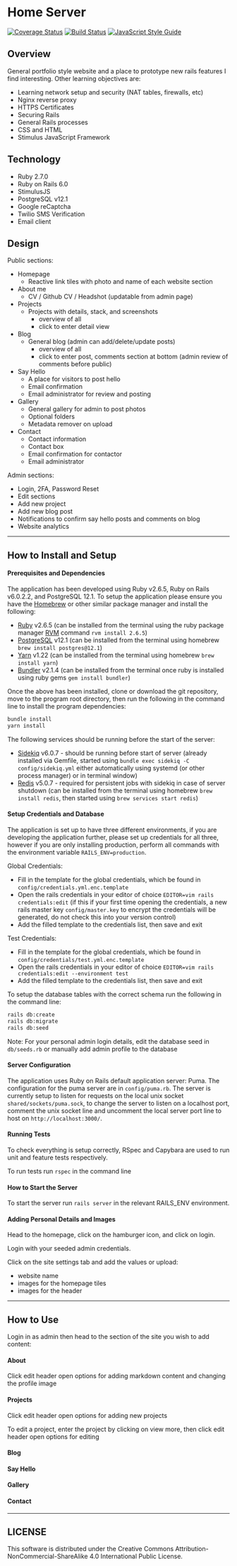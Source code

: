 # Home Server

[![Coverage Status](https://coveralls.io/repos/github/cpcwood/home-server/badge.svg?branch=master)](https://coveralls.io/github/cpcwood/home-server?branch=master) [![Build Status](https://api.travis-ci.com/cpcwood/home-server.svg?branch=master&status=started)](https://travis-ci.com/github/cpcwood/home-server) [![JavaScript Style Guide](https://img.shields.io/badge/code_style-standard-brightgreen.svg?style=flat-square)](https://standardjs.com)

## Overview

General portfolio style website and a place to prototype new rails features I find interesting. Other learning objectives are:
- Learning network setup and security (NAT tables, firewalls, etc)
- Nginx reverse proxy
- HTTPS Certificates
- Securing Rails
- General Rails processes
- CSS and HTML
- Stimulus JavaScript Framework

## Technology

- Ruby 2.7.0
- Ruby on Rails 6.0
- StimulusJS
- PostgreSQL v12.1
- Google reCaptcha
- Twilio SMS Verification
- Email client

## Design

Public sections:
- Homepage
  - Reactive link tiles with photo and name of each website section
- About me
  - CV / Github CV / Headshot (updatable from admin page)
- Projects
  - Projects with details, stack, and screenshots
    - overview of all
    - click to enter detail view
- Blog
  - General blog (admin can add/delete/update posts)
    - overview of all
    - click to enter post, comments section at bottom (admin review of comments before public)
- Say Hello
  - A place for visitors to post hello 
  - Email confirmation
  - Email administrator for review and posting
- Gallery
  - General gallery for admin to post photos
  - Optional folders
  - Metadata remover on upload
- Contact
  - Contact information
  - Contact box
  - Email confirmation for contactor
  - Email administrator

Admin sections:
- Login, 2FA, Password Reset
- Edit sections
- Add new project
- Add new blog post
- Notifications to confirm say hello posts and comments on blog
- Website analytics

-----------
## How to Install and Setup

#### Prerequisites and Dependencies

The application has been developed using Ruby v2.6.5, Ruby on Rails v6.0.2.2, and PostgreSQL 12.1. To setup the application please ensure you have the [Homebrew](https://brew.sh/) or other similar package manager and install the following:
- [Ruby](https://www.ruby-lang.org/en/) v2.6.5 (can be installed from the terminal using the ruby package manager [RVM](https://rvm.io/rvm/install) command ```rvm install 2.6.5```)
- [PostgreSQL](https://www.postgresql.org/) v12.1 (can be installed from the terminal using homebrew ```brew install postgres@12.1```)
- [Yarn](https://yarnpkg.com/) v1.22 (can be installed from the terminal using homebrew ```brew install yarn```)
- [Bundler](https://bundler.io/) v2.1.4 (can be installed from the terminal once ruby is installed using ruby gems ```gem install bundler```)

Once the above has been installed, clone or download the git repository, move to the program root directory, then run the following in the command line to install the program dependencies:

```bash
bundle install
yarn install
```

The following services should be running before the start of the server:
- [Sidekiq](https://github.com/mperham/sidekiq) v6.0.7 - should be running before start of server (already installed via Gemfile, started using ```bundle exec sidekiq -C config/sidekiq.yml``` either automatically using systemd (or other process manager) or in terminal window)
- [Redis](https://redislabs.com/get-started-with-redis/) v5.0.7 - required for persistent jobs with sidekiq in case of server shutdown (can be installed from the terminal using homebrew ```brew install redis```, then started using ```brew services start redis```)

#### Setup Credentials and Database

The application is set up to have three different environments, if you are developing the application further, please set up credentials for all three, however if you are only installing production, perform all commands with the environment variable ```RAILS_ENV=production```.

Global Credentials:
- Fill in the template for the global credentials, which be found in ```config/credentials.yml.enc.template```
- Open the rails credentials in your editor of choice ```EDITOR=vim rails credentials:edit``` (if this if your first time opening the credentials, a new rails master key ```config/master.key``` to encrypt the credentials will be generated, do not check this into your version control)
- Add the filled template to the credentials list, then save and exit

Test Credentials:
- Fill in the template for the global credentials, which be found in ```config/credentials/test.yml.enc.template```
- Open the rails credentials in your editor of choice ```EDITOR=vim rails credentials:edit --environment test```
- Add the filled template to the credentials list, then save and exit

To setup the database tables with the correct schema run the following in the command line:
```bash
rails db:create
rails db:migrate
rails db:seed
```

Note: For your personal admin login details, edit the database seed in ```db/seeds.rb``` or manually add admin profile to the database

#### Server Configuration

The application uses Ruby on Rails default application server: Puma. The configuration for the puma server are in ```config/puma.rb```. The server is currently setup to listen for requests on the local unix socket ```shared/sockets/puma.sock```, to change the server to listen on a localhost port, comment the unix socket line and uncomment the local server port line to host on `http://localhost:3000/`.

#### Running Tests

To check everything is setup correctly, RSpec and Capybara are used to run unit and feature tests respectively. 

To run tests run `rspec` in the command line

#### How to Start the Server

To start the server run ```rails server``` in the relevant RAILS_ENV environment.

#### Adding Personal Details and Images

Head to the homepage, click on the hamburger icon, and click on login.

Login with your seeded admin credentials.

Click on the site settings tab and add the values or upload:
- website name
- images for the homepage tiles 
- images for the header

-----------
## How to Use

Login in as admin then head to the section of the site you wish to add content:

#### About

Click edit header open options for adding markdown content and changing the profile image

#### Projects

Click edit header open options for adding new projects

To edit a project, enter the project by clicking on view more, then click edit header open options for editing

#### Blog

#### Say Hello

#### Gallery

#### Contact

-----------
## LICENSE

This software is distributed under the Creative Commons Attribution-NonCommercial-ShareAlike 4.0 International Public License.